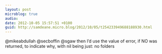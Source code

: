 ```yaml
---
layout: post
microblog: true
audio: 
date: 2012-10-05 15:57:51 +0100
guid: http://samdeane.micro.blog/2012/10/05/t254233949688188930.html
---
```

@mikeabdullah @secboffin @sgaw then I’d use the value of error, if NO was returned, to indicate why, with nil being just: no folders
